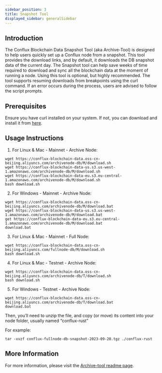 ```yaml
---
sidebar_position: 3
title: Snapshot Tool
displayed_sidebar: generalSidebar
---
```


## Introduction

The Conflux Blockchain Data Snapshot Tool (aka Archive-Tool) is designed to help users quickly set up a Conflux node from a snapshot. This tool provides the download links, and by default, it downloads the DB snapshot data of the current day. The Snapshot tool can help save weeks of time required to download and sync all the blockchain data at the moment of running a node. Using this tool is optional, but highly recommended. The tool supports resuming downloads from breakpoints using the curl command. If an error occurs during the process, users are advised to follow the script prompts.

## Prerequisites

Ensure you have curl installed on your system. If not, you can download and install it from [here](https://curl.se/).

## Usage Instructions

1. For Linux & Mac - Mainnet - Archive Node: 

```shell
wget https://conflux-blockchain-data.oss-cn-beijing.aliyuncs.com/archivenode-db/M/download.sh
wget https://conflux-blockchain-data-us.s3.us-west-1.amazonaws.com/archivenode-db/M/download.sh
wget https://conflux-blockchain-data-eu.s3.eu-central-1.amazonaws.com/archivenode-db/M/download.sh
bash download.sh 
```
  
2. For Windows - Mainnet - Archive Node: 

```shell
wget https://conflux-blockchain-data.oss-cn-beijing.aliyuncs.com/archivenode-db/M/download.bat
wget https://conflux-blockchain-data-us.s3.us-west-1.amazonaws.com/archivenode-db/M/download.bat
get https://conflux-blockchain-data-eu.s3.eu-central-1.amazonaws.com/archivenode-db/M/download.bat
download.bat 
```
  

3. For Linux & Mac - Mainnet - Full Node: 
```shell
wget https://conflux-blockchain-data.oss-cn-beijing.aliyuncs.com/fullnode-db/M/download.sh
bash download.sh 
```
  

4. For Linux & Mac - Testnet - Archive Node: 
```shell
wget https://conflux-blockchain-data.oss-cn-beijing.aliyuncs.com/archivenode-db/T/download.sh
bash download.sh 
```
  

5. For Windows - Testnet - Archive Node: 
```shell
wget https://conflux-blockchain-data.oss-cn-beijing.aliyuncs.com/archivenode-db/T/download.bat
download.bat 
```


Then, you’ll need to unzip the file, and copy (or move) its content into your node folder, usually named “conflux-rust” 

For example: 

```shell
tar -xvzf conflux-fullnode-db-snapshot-2023-09-20.tgz ./conflux-rust
``` 
## More Information

For more information, please visit the [Archive-tool readme page](https://github.com/conflux-fans/archive-tool).

